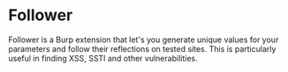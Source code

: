# Follower
Follower is a Burp extension that let's you generate unique values for your parameters and follow their reflections on tested sites. This is particularly useful in finding XSS, SSTI and other vulnerabilities.

